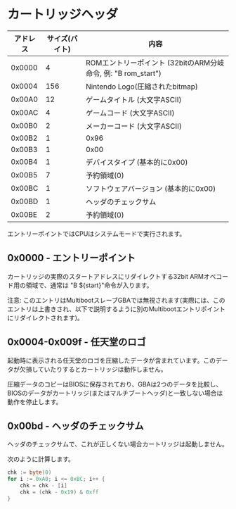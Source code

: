 # カートリッジヘッダ

アドレス | サイズ(バイト) | 内容
---- | ---- | ---- 
0x0000 | 4   | ROMエントリーポイント  (32bitのARM分岐命令, 例: "B rom_start")
0x0004 | 156 | Nintendo Logo(圧縮されたbitmap)
0x00A0 | 12  | ゲームタイトル (大文字ASCII)
0x00AC | 4   | ゲームコード (大文字ASCII)
0x00B0 | 2   | メーカーコード (大文字ASCII)
0x00B2 | 1   | 0x96
0x00B3 | 1   | 0x00
0x00B4 | 1   | デバイスタイプ (基本的に0x00)
0x00B5 | 7   | 予約領域(0)
0x00BC | 1   | ソフトウェアバージョン (基本的に0x00)
0x00BD | 1   | ヘッダのチェックサム
0x00BE | 2   | 予約領域(0)

エントリーポイントではCPUはシステムモードで実行されます。

## 0x0000 - エントリーポイント

カートリッジの実際のスタートアドレスにリダイレクトする32bit ARMオペコード用の領域で、通常は "B ${start}"命令が入ります。

注意: このエントリはMultibootスレーブGBAでは無視されます(実際には、このエントリは上書きされ、以下で説明するように別のMultibootエントリポイントにリダイレクトされます)。

## 0x0004-0x009f - 任天堂のロゴ

起動時に表示される任天堂のロゴを圧縮したデータが含まれています。このデータが欠損していたりするとカートリッジは動作しません。

圧縮データのコピーはBIOSに保存されており、GBAは2つのデータを比較し、BIOSのデータがカートリッジ(またはマルチブートヘッダ)と一致しない場合は動作を停止します。

## 0x00bd - ヘッダのチェックサム

ヘッダのチェックサムで、これが正しくない場合カートリッジは起動しません。

次のように計算します。

```go
chk := byte(0)
for i := 0xA0; i <= 0xBC; i++ {
    chk = chk - [i]
    chk = (chk - 0x19) & 0xff
}
```

